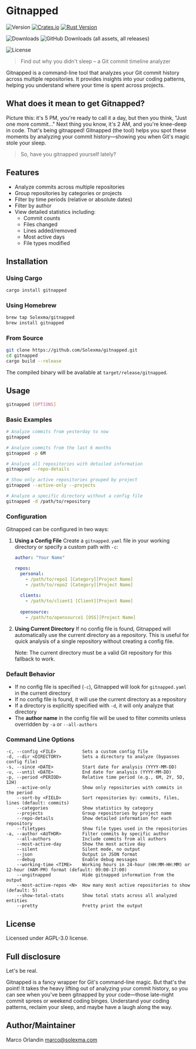 # Gitnapped

![Version](https://img.shields.io/badge/version-0.1.4-blue.svg) [![Crates.io](https://img.shields.io/crates/v/gitnapped)](https://crates.io/crates/gitnapped)
[![Rust Version](https://img.shields.io/badge/rust-1.70%2B-orange)](https://www.rust-lang.org/)

![Downloads](https://img.shields.io/crates/d/gitnapped) ![GitHub Downloads (all assets, all releases)](https://img.shields.io/github/downloads/Solexma/gitnapped/total?label=GH%20downloads)

![License](https://img.shields.io/badge/license-AGPL--3.0-green)

> Find out why you didn't sleep – a Git commit timeline analyzer

Gitnapped is a command-line tool that analyzes your Git commit history across multiple repositories. It provides insights into your coding patterns, helping you understand where your time is spent across projects.

## What does it mean to get Gitnapped?

Picture this: it's 5 PM, you're ready to call it a day, but then you think, "Just one more commit…" Next thing you know, it's 2 AM, and you're knee-deep in code. That's being gitnapped! Gitnapped (the tool) helps you spot these moments by analyzing your commit history—showing you when Git's magic stole your sleep.

> So, have you gitnapped yourself lately?

## Features

- Analyze commits across multiple repositories
- Group repositories by categories or projects
- Filter by time periods (relative or absolute dates)
- Filter by author
- View detailed statistics including:
  - Commit counts
  - Files changed
  - Lines added/removed
  - Most active days
  - File types modified

## Installation

### Using Cargo

```bash
cargo install gitnapped
```

### Using Homebrew

```bash
brew tap Solexma/gitnapped
brew install gitnapped
```

### From Source

```bash
git clone https://github.com/Solexma/gitnapped.git
cd gitnapped
cargo build --release
```

The compiled binary will be available at `target/release/gitnapped`.

## Usage

```bash
gitnapped [OPTIONS]
```

### Basic Examples

```bash
# Analyze commits from yesterday to now
gitnapped

# Analyze commits from the last 6 months
gitnapped -p 6M

# Analyze all repositories with detailed information
gitnapped --repo-details

# Show only active repositories grouped by project
gitnapped --active-only --projects

# Analyze a specific directory without a config file
gitnapped -d /path/to/repository
```

### Configuration

Gitnapped can be configured in two ways:

1. **Using a Config File**
   Create a `gitnapped.yaml` file in your working directory or specify a custom path with `-c`:

   ```yaml
   author: "Your Name"

   repos:
     personal:
       - /path/to/repo1 [Category][Project Name]
       - /path/to/repo2 [Category][Project Name]
     
     clients:
       - /path/to/client1 [Client][Project Name]
       
     opensource:
       - /path/to/opensource1 [OSS][Project Name]
   ```

2. **Using Current Directory**
   If no config file is found, Gitnapped will automatically use the current directory as a repository. This is useful for quick analysis of a single repository without creating a config file.

   Note: The current directory must be a valid Git repository for this fallback to work.

### Default Behavior

- If no config file is specified (`-c`), Gitnapped will look for `gitnapped.yaml` in the current directory
- If no config file is found, it will use the current directory as a repository
- If a directory is explicitly specified with `-d`, it will only analyze that directory
- The **author name** in the config file will be used to filter commits unless overridden by `-a` or `--all-authors`

### Command Line Options

```console
-c, --config <FILE>          Sets a custom config file
-d, --dir <DIRECTORY>        Sets a directory to analyze (bypasses config file)
-s, --since <DATE>           Start date for analysis (YYYY-MM-DD)
-u, --until <DATE>           End date for analysis (YYYY-MM-DD)
-p, --period <PERIOD>        Relative time period (e.g., 6M, 2Y, 5D, 12H)
    --active-only            Show only repositories with commits in the period
    --sort-by <FIELD>        Sort repositories by: commits, files, lines (default: commits)
    --categories             Show statistics by category
    --projects               Group repositories by project name
    --repo-details           Show detailed information for each repository
    --filetypes              Show file types used in the repositories
-a, --author <AUTHOR>        Filter commits by specific author
    --all-authors            Include commits from all authors
    --most-active-day        Show the most active day
    --silent                 Silent mode, no output
    --json                   Output in JSON format
    --debug                  Enable debug messages
    --working-time <TIME>    Working hours in 24-hour (HH:MM-HH:MM) or 12-hour (HAM-PM) format (default: 09:00-17:00)
    --ungitnapped            Hide gitnapped information from the output
    --most-active-repos <N>  How many most active repositories to show (default: 5)
    --show-total-stats       Show total stats across all analyzed entities
    --pretty                 Pretty print the output
```

## License

Licensed under AGPL-3.0 license.

## Full disclosure

Let's be real.

Gitnapped is a fancy wrapper for Git's command-line magic. But that's the point! It takes the heavy lifting out of analyzing your commit history, so you can see when you've been gitnapped by your code—those late-night commit sprees or weekend coding binges. Understand your coding patterns, reclaim your sleep, and maybe have a laugh along the way.

## Author/Maintainer

Marco Orlandin <marco@solexma.com>
